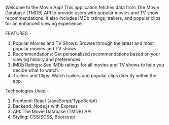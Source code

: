 Welcome to the Movie App! This application fetches data from The Movie Database (TMDB) API to provide users with popular movies and TV show recommendations. It also includes IMDb ratings, trailers, and popular clips for an enhanced viewing experience.

FEATURES - 
1. Popular Movies and TV Shows: Browse through the latest and most popular movies and TV shows.
2. Recommendations: Get personalized recommendations based on your viewing history and preferences.
3. IMDb Ratings: See IMDb ratings for all movies and TV shows to help you decide what to watch.
4. Trailers and Clips: Watch trailers and popular clips directly within the app.

Technologies Used -
1. Frontend: React (JavaScript/TypeScript)
2. Backend: Node.js with Express
3. API: The Movie Database (TMDB) API
4. Styling: CSS/SCSS, Bootstrap
